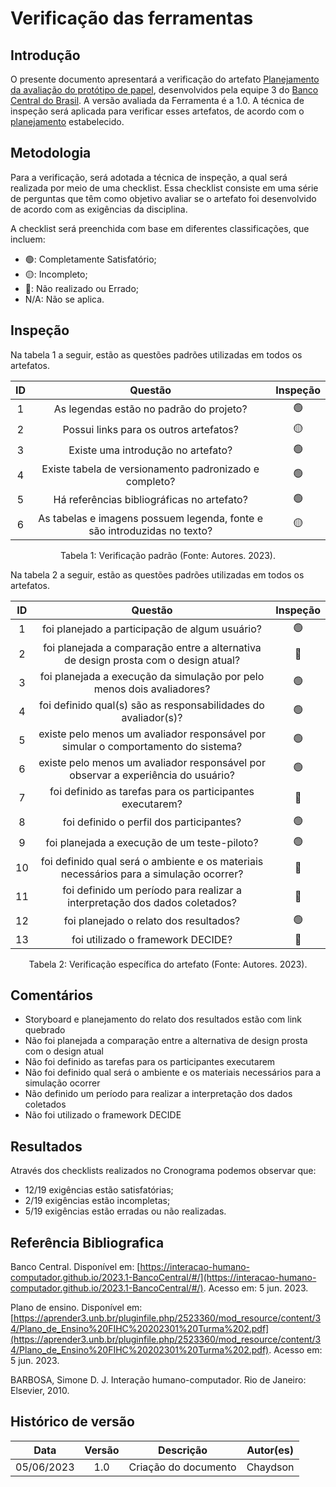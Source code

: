 # Verificação das ferramentas

## Introdução
O presente documento apresentará a verificação do artefato [Planejamento da avaliação do protótipo de papel](https://interacao-humano-computador.github.io/2023.1-BancoCentral/#/design_prototipo/prototipo_papel/planejamento_avaliacao?id=refer%c3%aancia-bibliogr%c3%a1fica), desenvolvidos pela equipe 3 do [Banco Central do Brasil](https://interacao-humano-computador.github.io/2023.1-BancoCentral/). A versão avaliada da Ferramenta é a 1.0. A técnica de inspeção será aplicada para verificar esses artefatos, de acordo com o [planejamento](../planejamento.md) estabelecido.

## Metodologia

Para a verificação, será adotada a técnica de inspeção, a qual será realizada por meio de uma checklist. Essa checklist consiste em uma série de perguntas que têm como objetivo avaliar se o artefato foi desenvolvido de acordo com as exigências da disciplina.

A checklist será preenchida com base em diferentes classificações, que incluem:

- 🟢: Completamente Satisfatório;
- 🟡: Incompleto;
- 🔴: Não realizado ou Errado;
- N/A: Não se aplica.

## Inspeção

Na tabela 1 a seguir, estão as questões padrões utilizadas em todos os artefatos.

| ID |                                 Questão                                 | Inspeção |
| :-: | :-----------------------------------------------------------------------: | :--------: |
| 1 |                 As legendas estão no padrão do projeto?                 |     🟢    |
| 2 |                  Possui links para os outros artefatos?                  |     🟡     |
| 3 |                   Existe uma introdução no artefato?                   |     🟢     |
| 4 |          Existe tabela de versionamento padronizado e completo?          |     🟢     |
| 5 |               Há referências bibliográficas no artefato?               |     🟢     |
| 6 | As tabelas e imagens possuem legenda, fonte e são introduzidas no texto? |     🟡     |

<div style="text-align: center">
    <p> Tabela 1: Verificação padrão (Fonte: Autores. 2023).</p>
</div>

Na tabela 2 a seguir, estão as questões padrões utilizadas em todos os artefatos.

| ID |                            Questão                            | Inspeção |
| :-: | :-------------------------------------------------------------: | :--------: |
| 1 | foi planejado a participação de algum usuário? |     🟢     |
| 2 | foi planejada a comparação entre a alternativa de design prosta com o design atual? | 🔴  |
| 3 | foi planejada a execução da simulação por pelo menos dois avaliadores? |     🟢     |
| 4 | foi definido qual(s) são as responsabilidades do avaliador(s)? |    🟢     |
| 5 | existe pelo menos um avaliador responsável por simular o comportamento do sistema? |  🟢   |
| 6 | existe pelo menos um avaliador responsável por observar a experiência do usuário? |     🟢     |
| 7 | foi definido as tarefas para os participantes executarem? |     🔴     |
| 8 | foi definido o perfil dos participantes? |     🟢     |
| 9 | foi planejada a execução de um teste-piloto? |     🟢     |
| 10 | foi definido qual será o ambiente e os materiais necessários para a simulação ocorrer? | 🔴 |
| 11 | foi definido um período para realizar a interpretação dos dados coletados? |     🔴     |
| 12 | foi planejado o relato dos resultados?|     🟢     |
| 13 | foi utilizado o framework DECIDE?|     🔴     |

<div style="text-align: center">
    <p> Tabela 2: Verificação específica do artefato (Fonte: Autores. 2023).</p>
</div>

## Comentários
- Storyboard e planejamento do relato dos resultados estão com link quebrado
- Não foi planejada a comparação entre a alternativa de design prosta com o design atual
- Não foi definido as tarefas para os participantes executarem
- Não foi definido qual será o ambiente e os materiais necessários para a simulação ocorrer
- Não definido um período para realizar a interpretação dos dados coletados
- Não foi utilizado o framework DECIDE


## Resultados
Através dos checklists realizados no Cronograma podemos observar que:

- 12/19 exigências estão satisfatórias;
- 2/19 exigências estão incompletas;
- 5/19 exigências estão erradas ou não realizadas.

## Referência Bibliografica‌
Banco Central. Disponível em: [https://interacao-humano-computador.github.io/2023.1-BancoCentral/#/](https://interacao-humano-computador.github.io/2023.1-BancoCentral/#/). Acesso em: 5 jun. 2023.‌

Plano de ensino. Disponível em: [https://aprender3.unb.br/pluginfile.php/2523360/mod_resource/content/34/Plano_de_Ensino%20FIHC%20202301%20Turma%202.pdf](https://aprender3.unb.br/pluginfile.php/2523360/mod_resource/content/34/Plano_de_Ensino%20FIHC%20202301%20Turma%202.pdf). Acesso em: 5 jun. 2023.‌

BARBOSA, Simone D. J. Interação humano-computador. Rio de Janeiro: Elsevier, 2010.

## Histórico de versão

|    Data    | Versão |      Descrição      | Autor(es) |
| :--------: | :-----: | :--------------------: | :-------: |
| 05/06/2023 |   1.0   | Criação do documento |   Chaydson   |
